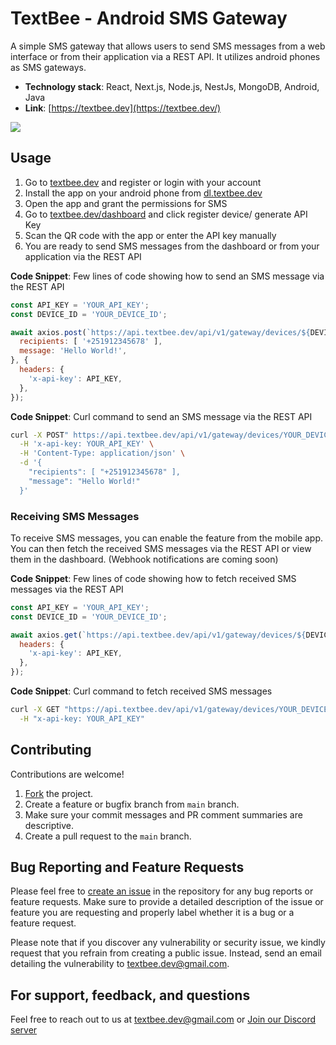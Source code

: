 # TextBee - Android SMS Gateway

A simple SMS gateway that allows users to send SMS messages from a web interface or
from their application via a REST API. It utilizes android phones as SMS gateways.

- **Technology stack**: React, Next.js, Node.js, NestJs, MongoDB, Android, Java
- **Link**: [https://textbee.dev](https://textbee.dev/)

![](https://ik.imagekit.io/vernu/textbee/texbee-landing-light.png?updatedAt=1687076964687)

## Usage

1. Go to [textbee.dev](https://textbee.dev) and register or login with your account
2. Install the app on your android phone from [dl.textbee.dev](https://dl.textbee.dev)
3. Open the app and grant the permissions for SMS
4. Go to [textbee.dev/dashboard](https://textbee.dev/dashboard) and click register device/ generate API Key
5. Scan the QR code with the app or enter the API key manually
6. You are ready to send SMS messages from the dashboard or from your application via the REST API

**Code Snippet**: Few lines of code showing how to send an SMS message via the REST API

```javascript
const API_KEY = 'YOUR_API_KEY';
const DEVICE_ID = 'YOUR_DEVICE_ID';

await axios.post(`https://api.textbee.dev/api/v1/gateway/devices/${DEVICE_ID}/sendSMS`, {
  recipients: [ '+251912345678' ],
  message: 'Hello World!',
}, {
  headers: {
    'x-api-key': API_KEY,
  },
});

```

**Code Snippet**: Curl command to send an SMS message via the REST API

```bash
curl -X POST" https://api.textbee.dev/api/v1/gateway/devices/YOUR_DEVICE_ID/sendSMS" \
  -H 'x-api-key: YOUR_API_KEY' \
  -H 'Content-Type: application/json' \
  -d '{
    "recipients": [ "+251912345678" ],
    "message": "Hello World!"
  }'
```

### Receiving SMS Messages

To receive SMS messages, you can enable the feature from the mobile app. You can then fetch the received SMS messages via the REST API or view them in the dashboard. (Webhook notifications are coming soon)

**Code Snippet**: Few lines of code showing how to fetch received SMS messages via the REST API

```javascript
const API_KEY = 'YOUR_API_KEY';
const DEVICE_ID = 'YOUR_DEVICE_ID';

await axios.get(`https://api.textbee.dev/api/v1/gateway/devices/${DEVICE_ID}/getReceivedSMS`, {
  headers: {
    'x-api-key': API_KEY,
  },
});

```

**Code Snippet**: Curl command to fetch received SMS messages

```bash
curl -X GET "https://api.textbee.dev/api/v1/gateway/devices/YOUR_DEVICE_ID/getReceivedSMS"\
  -H "x-api-key: YOUR_API_KEY"
```

## Contributing

Contributions are welcome!

1. [Fork](https://github.com/vernu/textbee/fork) the project.
2. Create a feature or bugfix branch from `main` branch.
3. Make sure your commit messages and PR comment summaries are descriptive.
4. Create a pull request to the `main` branch.

## Bug Reporting and Feature Requests

Please feel free to [create an issue](https://github.com/vernu/textbee/issues/new) in the repository for any bug reports or feature requests. Make sure to provide a detailed description of the issue or feature you are requesting and properly label whether it is a bug or a feature request.

Please note that if you discover any vulnerability or security issue, we kindly request that you refrain from creating a public issue. Instead, send an email detailing the vulnerability to textbee.dev@gmail.com.


## For support, feedback, and questions
Feel free to reach out to us at textbee.dev@gmail.com or [Join our Discord server](https://discord.gg/d7vyfBpWbQ)
